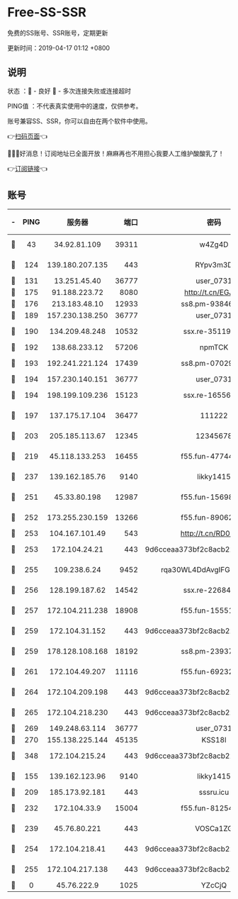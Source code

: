 # Free-SS-SSR

免费的SS账号、SSR账号，定期更新

更新时间：2019-04-17 01:12 +0800

## 说明

状态     ：🙂 - 良好 🙁 - 多次连接失败或连接超时

PING值   ：不代表真实使用中的速度，仅供参考。

账号兼容SS、SSR，你可以自由在两个软件中使用。

👉[扫码页面](https://liesauer.github.io/Free-SS-SSR/)👈

🎉🎉🎉好消息！订阅地址已全面开放！麻麻再也不用担心我要人工维护酸酸乳了！

👉[订阅链接](https://www.liesauer.net/yogurt/subscribe?ACCESS_TOKEN=DAYxR3mMaZAsaqUb)👈

## 账号

|-|PING|服务器|端口|密码|加密方式|区域|
|:----:|:----:|:-----:|-----:|:----:|:----:|:----:|
|🙂|43|34.92.81.109|39311|w4Zg4D|chacha20-ietf|US|
|🙂|124|139.180.207.135|443|RYpv3m3D|aes-256-cfb|JP|
|🙂|131|13.251.45.40|36777|user_0731|chacha20|SG|
|🙂|175|91.188.223.72|8080|http://t.cn/EGJIyrl|rc4-md5|RU|
|🙂|176|213.183.48.10|12933|ss8.pm-93846513|rc4-md5|RU|
|🙂|189|157.230.138.250|36777|user_0731|chacha20|US|
|🙂|190|134.209.48.248|10532|ssx.re-35119050|aes-256-cfb|US|
|🙂|192|138.68.233.12|57206|npmTCK|rc4-md5|US|
|🙂|193|192.241.221.124|17439|ss8.pm-07029928|aes-256-cfb|US|
|🙂|194|157.230.140.151|36777|user_0731|chacha20|US|
|🙂|194|198.199.109.236|15123|ssx.re-16556245|aes-256-cfb|US|
|🙂|197|137.175.17.104|36477|111222|aes-256-cfb|US|
|🙂|203|205.185.113.67|12345|12345678|aes-256-cfb|US|
|🙂|219|45.118.133.253|16455|f55.fun-47744783|aes-256-cfb|SG|
|🙂|237|139.162.185.76|9140|likky1415|aes-256-cfb|DE|
|🙂|251|45.33.80.198|12987|f55.fun-15698045|aes-256-cfb|US|
|🙂|252|173.255.230.159|13266|f55.fun-89062713|aes-256-cfb|US|
|🙂|253|104.167.101.49|543|http://t.cn/RD0D7sx|rc4-md5|CA|
|🙂|253|172.104.24.21|443|9d6cceaa373bf2c8acb22e60b6a58be6|aes-256-cfb|US|
|🙂|255|109.238.6.24|9452|rqa30WL4DdAvgIFG6Fs3znzTa|aes-256-cfb|FR|
|🙂|256|128.199.187.62|14542|ssx.re-22684081|aes-256-cfb|SG|
|🙂|257|172.104.211.238|18908|f55.fun-15551858|aes-256-cfb|US|
|🙂|259|172.104.31.152|443|9d6cceaa373bf2c8acb22e60b6a58be6|aes-256-cfb|US|
|🙂|259|178.128.108.168|18192|ss8.pm-23937641|aes-256-cfb|SG|
|🙂|261|172.104.49.207|11116|f55.fun-69232280|aes-256-cfb|SG|
|🙂|264|172.104.209.198|443|9d6cceaa373bf2c8acb22e60b6a58be6|aes-256-cfb|US|
|🙂|265|172.104.218.230|443|9d6cceaa373bf2c8acb22e60b6a58be6|aes-256-cfb|US|
|🙂|269|149.248.63.114|36777|user_0731|chacha20|CA|
|🙂|270|155.138.225.144|45135|KSS18l|rc4-md5|US|
|🙂|348|172.104.215.24|443|9d6cceaa373bf2c8acb22e60b6a58be6|aes-256-cfb|US|
|🙂|155|139.162.123.96|9140|likky1415|aes-256-cfb|JP|
|🙂|209|185.173.92.181|443|sssru.icu|rc4-md5|RU|
|🙂|232|172.104.33.9|15004|f55.fun-81254583|aes-256-cfb|SG|
|🙂|239|45.76.80.221|443|VOSCa1ZG|aes-256-cfb|DE|
|🙂|254|172.104.218.41|443|9d6cceaa373bf2c8acb22e60b6a58be6|aes-256-cfb|US|
|🙂|255|172.104.217.138|443|9d6cceaa373bf2c8acb22e60b6a58be6|aes-256-cfb|US|
|🙁|0|45.76.222.9|1025|YZcCjQ|rc4-md5|JP|
